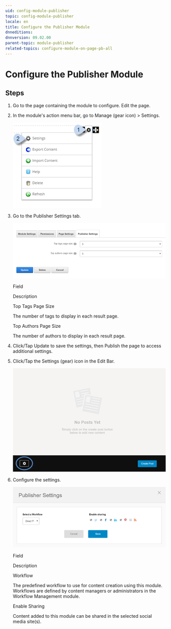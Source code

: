 ```yaml
---
uid: config-module-publisher
topic: config-module-publisher
locale: en
title: Configure the Publisher Module
dnneditions: 
dnnversion: 09.02.00
parent-topic: module-publisher
related-topics: configure-module-on-page-pb-all
---
```


# Configure the Publisher Module

## Steps

1.  Go to the page containing the module to configure. Edit the page.
2.  In the module's action menu bar, go to Manage (gear icon) \> Settings.
    
      
    
    ![Manage action menu > Settings](/images/scr-actionmenu-manage-settings.png)
    
      
    
3.  Go to the Publisher Settings tab.
    
      
    
    ![Module Settings — Publisher](/images/scr-modulesettings-Publisher.png)
    
      
    
    Field
    
    Description
    
    Top Tags Page Size
    
    The number of tags to display in each result page.
    
    Top Authors Page Size
    
    The number of authors to display in each result page.
    
4.  Click/Tap Update to save the settings, then Publish the page to access additional settings.
5.  Click/Tap the Settings (gear) icon in the Edit Bar.
    
      
    
    ![Publisher module with the Edit Bar](/images/scr-module-Publisher-EditBar-gear.png)
    
      
    
6.  Configure the settings.
    
      
    
    ![Additional Publisher settings](/images/scr-module-Publisher-Settings.png)
    
      
    
    Field
    
    Description
    
    Workflow
    
    The predefined workflow to use for content creation using this module. Workflows are defined by content managers or administrators in the Workflow Management module.
    
    Enable Sharing
    
    Content added to this module can be shared in the selected social media site(s).